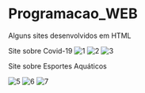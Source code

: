 # Programacao_WEB
Alguns sites desenvolvidos em HTML

Site sobre Covid-19
![1](https://user-images.githubusercontent.com/37301918/172669055-e43a50dc-b2b5-4f98-bd2b-4201b7ab6d87.PNG)
![2](https://user-images.githubusercontent.com/37301918/172669081-f9e81045-ba51-428e-911f-769083c08884.PNG)
![3](https://user-images.githubusercontent.com/37301918/172669087-11b61623-54fe-4c14-b662-7d08b419531e.PNG)

Site sobre Esportes Aquáticos

![5](https://user-images.githubusercontent.com/37301918/172669235-8cc8ff9c-bc01-478e-b086-15e8e7a52382.PNG)
![6](https://user-images.githubusercontent.com/37301918/172669485-111baf2d-b32c-40a3-a5c6-a0aceea5c1e5.PNG)
![7](https://user-images.githubusercontent.com/37301918/172669492-72c2cfdc-4ee3-4b0c-b323-d6d639c60813.PNG)

